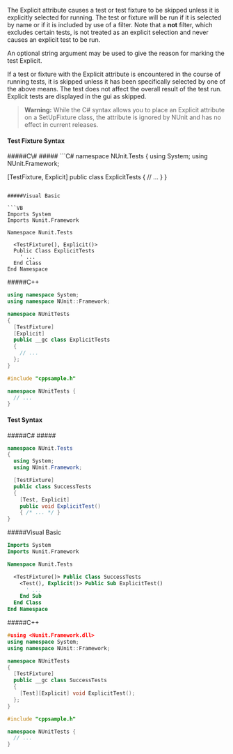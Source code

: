 The Explicit attribute causes a test or test fixture to be skipped unless it is 
explicitly selected for running. The test or fixture will be run if it is 
selected by name or if it is included by use of a filter. Note that a **not**
filter, which excludes certain tests, is not treated as an explicit selection
and never causes an explicit test to be run.

An optional string argument may be used to give the reason for marking
the test Explicit.

If a test or fixture with the Explicit attribute is encountered in the course of 
running tests, it is skipped unless it has been specifically selected by one
of the above means. The test does not affect the overall result of the test run.
Explicit tests are displayed in the gui as skipped.

> **Warning:** While the C# syntax allows you to place an Explicit attribute on a
SetUpFixture class, the attribute is ignored by NUnit and has no effect in current releases.
	
<h4>Test Fixture Syntax</h4>
#####C\# #####
```C#
namespace NUnit.Tests
{
  using System;
  using NUnit.Framework;

  [TestFixture, Explicit]
  public class ExplicitTests
  {
    // ...
  }
}
```

#####Visual Basic

```VB
Imports System
Imports Nunit.Framework

Namespace Nunit.Tests

  <TestFixture(), Explicit()>
  Public Class ExplicitTests
    ' ...
  End Class
End Namespace
```

#####C++
```C++
using namespace System;
using namespace NUnit::Framework;

namespace NUnitTests
{
  [TestFixture]
  [Explicit]
  public __gc class ExplicitTests
  {
    // ...
  };
}

#include "cppsample.h"

namespace NUnitTests {
  // ...
}
```

<h4>Test Syntax</h4>

#####C# #####
```C#
namespace NUnit.Tests
{
  using System;
  using NUnit.Framework;

  [TestFixture]
  public class SuccessTests
  {
    [Test, Explicit]
    public void ExplicitTest()
    { /* ... */ }
}
```

#####Visual Basic
```vb
Imports System
Imports Nunit.Framework

Namespace Nunit.Tests

  <TestFixture()> Public Class SuccessTests
    <Test(), Explicit()> Public Sub ExplicitTest()
      ' ...
    End Sub
  End Class
End Namespace
```

#####C++
```c++
#using <Nunit.Framework.dll>
using namespace System;
using namespace NUnit::Framework;

namespace NUnitTests
{
  [TestFixture]
  public __gc class SuccessTests
  {
    [Test][Explicit] void ExplicitTest();
  };
}

#include "cppsample.h"

namespace NUnitTests {
  // ...
}
```
